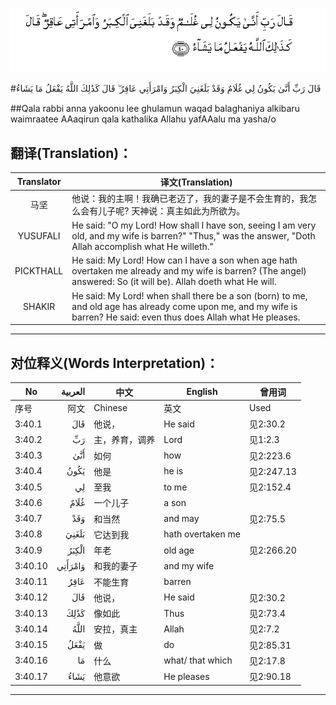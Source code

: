![003:040](images/003_040.gif)

#قَالَ رَبِّ أَنَّىٰ يَكُونُ لِي غُلَامٌ وَقَدْ بَلَغَنِيَ الْكِبَرُ وَامْرَأَتِي عَاقِرٌ ۖ قَالَ كَذَٰلِكَ اللَّهُ يَفْعَلُ مَا يَشَاءُ 

##Qala rabbi anna yakoonu lee ghulamun waqad balaghaniya alkibaru waimraatee AAaqirun qala kathalika Allahu yafAAalu ma yasha/o 

## 翻译(Translation)：

| Translator | 译文(Translation)                                            |
| :--------: | ------------------------------------------------------------ |
|    马坚    | 他说：我的主啊！我确已老迈了，我的妻子是不会生育的，我怎么会有儿子呢? 天神说：真主如此为所欲为。 |
|  YUSUFALI  | He said: "O my Lord! How shall I have son, seeing I am very old, and my wife is barren?" "Thus," was the answer, "Doth Allah accomplish what He willeth." |
| PICKTHALL  | He said: My Lord! How can I have a son when age hath overtaken me already and my wife is barren? (The angel) answered: So (it will be). Allah doeth what He will. |
|   SHAKIR   | He said: My Lord! when shall there be a son (born) to me, and old age has already come upon me, and my wife is barren? He said: even thus does Allah what He pleases. |

---

## 对位释义(Words Interpretation)：

| No   | العربية | 中文    | English | 曾用词 |
| ---- | ------: | ------- | ------- | ------ |
| 序号 |    阿文 | Chinese | 英文    | Used   |
| 3:40.1  | قَالَ     | 他说，         | He said           | 见2:30.2   |
| 3:40.2  | رَبِّ      | 主，养育，调养 | Lord              | 见1:2.3    |
| 3:40.3  | أَنَّىٰ     | 如何           | how               | 见2:223.6  |
| 3:40.4  | يَكُونُ    | 他是           | he is             | 见2:247.13 |
| 3:40.5  | لِي      | 至我           | to me             | 见2:152.4  |
| 3:40.6  | غُلَامٌ    | 一个儿子       | a son             |            |
| 3:40.7  | وَقَدْ     | 和当然         | and may           | 见2:75.5   |
| 3:40.8  | بَلَغَنِيَ   | 它达到我       | hath overtaken me |            |
| 3:40.9  | الْكِبَرُ   | 年老           | old age           | 见2:266.20 |
| 3:40.10 | وَامْرَأَتِي | 和我的妻子     | and my wife       |            |
| 3:40.11 | عَاقِرٌ    | 不能生育       | barren            |            |
| 3:40.12 | قَالَ     | 他说，         | He said           | 见2:30.2   |
| 3:40.13 | كَذَٰلِكَ    | 像如此         | Thus              | 见2:73.4   |
| 3:40.14 | اللَّهُ    | 安拉，真主     | Allah             | 见2:7.2 |
| 3:40.15 | يَفْعَلُ    | 做             | do                | 见2:85.31  |
| 3:40.16 | مَا      | 什么           | what/ that which  | 见2:17.8   |
| 3:40.17 | يَشَاءُ    | 他意欲         | He pleases        | 见2:90.18  |

---
